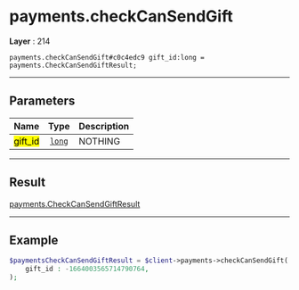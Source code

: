 # payments.checkCanSendGift

**Layer** : 214

```tl
payments.checkCanSendGift#c0c4edc9 gift_id:long = payments.CheckCanSendGiftResult;
```

---

## Parameters

| Name | Type | Description |
| :---: | :---: | :--- |
| <mark>gift_id</mark> | [`long`](type/long) | NOTHING |

---

## Result

[payments.CheckCanSendGiftResult](type/payments.CheckCanSendGiftResult)

---

## Example

```php
$paymentsCheckCanSendGiftResult = $client->payments->checkCanSendGift(
	gift_id : -1664003565714790764,
);
```